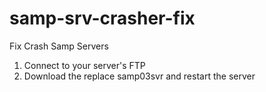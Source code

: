 # samp-srv-crasher-fix

Fix Crash Samp Servers

1. Сonnect to your server's FTP
2. Download the replace samp03svr and restart the server

